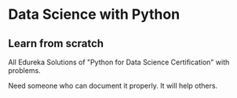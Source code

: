 # Data Science with Python

## Learn from scratch

All Edureka Solutions of "Python for Data Science Certification" with problems.

Need someone who can document it properly. It will help others.


